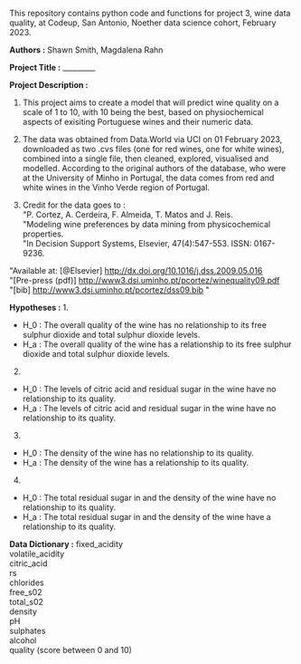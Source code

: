 This repository contains python code and functions for project 3, wine data quality, at Codeup, San Antonio, Noether data science cohort, February 2023.

**Authors :** Shawn Smith, Magdalena Rahn

**Project Title :** _________

**Project Description :**    
1. This project aims to create a model that will predict wine quality on a scale of 1 to 10, with 10 being the best, based on physiochemical aspects of exisiting Portuguese wines and their numeric data.  

2. The data was obtained from Data.World via UCI on 01 February 2023, downloaded as two .cvs files (one for red wines, one for white wines), combined into a single file, then cleaned, explored, visualised and modelled. According to the original authors of the database, who were at the University of Minho in Portugal, the data comes from red and white wines in the Vinho Verde region of Portugal.  

3. Credit for the data goes to :  
"P. Cortez, A. Cerdeira, F. Almeida, T. Matos and J. Reis.  
"Modeling wine preferences by data mining from physicochemical properties.  
"In Decision Support Systems, Elsevier, 47(4):547-553. ISSN: 0167-9236.  

"Available at: [@Elsevier] http://dx.doi.org/10.1016/j.dss.2009.05.016  
"[Pre-press (pdf)] http://www3.dsi.uminho.pt/pcortez/winequality09.pdf  
"[bib] http://www3.dsi.uminho.pt/pcortez/dss09.bib "  


**Hypotheses :**
1.  
- H_0 : The overall quality of the wine has no relationship to its free sulphur dioxide and total sulphur dioxide levels.  
- H_a : The overall quality of the wine has a relationship to its free sulphur dioxide and total sulphur dioxide levels.  

2.  
- H_0 : The levels of citric acid and residual sugar in the wine have no relationship to its quality.  
- H_a : The levels of citric acid and residual sugar in the wine have no relationship to its quality.  

3.  
- H_0 : The density of the wine has no relationship to its quality.  
- H_a : The density of the wine has a relationship to its quality.  

4.  
- H_0 : The total residual sugar in and the density of the wine have no relationship to its quality.  
- H_a : The total residual sugar in and the density of the wine have a relationship to its quality.  


**Data Dictionary :**
fixed_acidity  
volatile_acidity  
citric_acid  
rs  
chlorides  
free_s02  
total_s02  
density  
pH  
sulphates  
alcohol  
quality (score between 0 and 10)  



